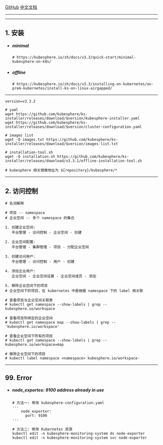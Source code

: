 [GitHub](https://github.com/kubesphere/kubesphere) [中文文档](https://kubesphere.io/zh/docs/v3.3/faq/observability/byop)

------

------

## 1. 安装

- ##### minimal

  ```shell
  # https://kubesphere.io/zh/docs/v3.3/quick-start/minimal-kubesphere-on-k8s/
  ```

- ##### offline

  ```shell
  # https://kubesphere.io/zh/docs/v3.3/installing-on-kubernetes/on-prem-kubernetes/install-ks-on-linux-airgapped/
  ```

------

```shell
version=v3.3.2

# yaml
wget https://github.com/kubesphere/ks-installer/releases/download/$version/kubesphere-installer.yaml
wget https://github.com/kubesphere/ks-installer/releases/download/$version/cluster-configuration.yaml

# images list
wget -O images.txt https://github.com/kubesphere/ks-installer/releases/download/$version/images-list.txt

# installation-tool.sh
wget -O installation.sh https://github.com/kubesphere/ks-installer/releases/download/v3.3.1/offline-installation-tool.sh
```

```shell
# kubesphere 相关镜像地址为 ${repository}/kubesphere/*
```

------

## 2. 访问控制

```shell
# 名词解释

# 项目 -- namespace
# 企业空间 -- 多个 namespace 的集合
```

```shell
1. 创建企业空间: 
   平台管理 - 访问控制 - 企业空间 - 创建

2. 企业空间配置: 
   平台管理 - 集群管理 - 项目 - 分配企业空间

3. 创建访问用户: 
   平台管理 - 访问控制 - 用户 - 创建

4. 添加企业用户: 
   企业空间 - 企业空间设置 - 企业空间成员 - 添加

5. 移除企业空间下的项目
# 企业空间下的项目，在 kubernetes 中是根据 namespace 下的 label 相关联

# 查看项目与企业空间关联表
# kubectl get namespace --show-labels | grep -- kubesphere.io/workspace

# 查看项目所绑定的企业空间
# kubectl get namespace map --show-labels | grep -- 'kubesphere.io/workspace'

# 查看企业空间下所有的项目
# kubectl get namespace --show-labels | grep -- kubesphere.io/workspace=map

# 移除企业空间下的项目
# kubectl label namespace <namespace> kubesphere.io/workspace-
```

------

## 99. Error

- ##### node_exportes: 9100 address already in use

  ```shell
  # 方法一: 修改 kubesphere-configuration.yaml
  ···
      node_exporter:
        port: 9100
  ···
  
  # 方法二: 修改 Kubernetes 资源
  kubectl edit -n kubesphere-monitoring-system ds node-exporter
  kubectl edit -n kubesphere-monitoring-system svc node-exporter
  ```

  

